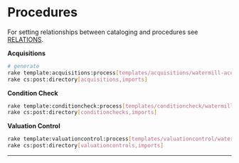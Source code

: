 Procedures
==========

For setting relationships between cataloging and procedures see [RELATIONS](RELATIONS.md).

**Acquisitions**

```bash
# generate
rake template:acquisitions:process[templates/acquisitions/watermill-acq.csv]
rake cs:post:directory[acquisitions,imports]
```

**Condition Check**

```bash
rake template:conditioncheck:process[templates/conditioncheck/watermill-cond.csv]
rake cs:post:directory[conditionchecks,imports]
```

**Valuation Control**

```bash
rake template:valuationcontrol:process[templates/valuationcontrol/watermill-val.csv]
rake cs:post:directory[valuationcontrols,imports]
```

---
